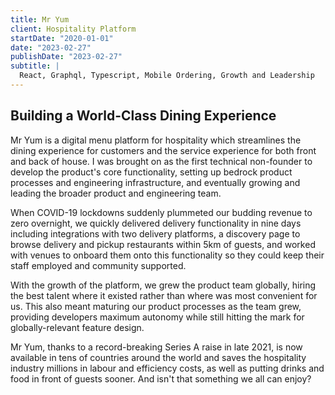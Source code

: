 ```yaml
---
title: Mr Yum
client: Hospitality Platform
startDate: "2020-01-01"
date: "2023-02-27"
publishDate: "2023-02-27"
subtitle: |
  React, Graphql, Typescript, Mobile Ordering, Growth and Leadership
---
```


## Building a World-Class Dining Experience

Mr Yum is a digital menu platform for hospitality which streamlines the dining experience for customers and the service experience for both front and back of house. I was brought on as the first technical non-founder to develop the product's core functionality, setting up bedrock product processes and engineering infrastructure, and eventually growing and leading the broader product and engineering team.

When COVID-19 lockdowns suddenly plummeted our budding revenue to zero overnight, we quickly delivered delivery functionality in nine days including integrations with two delivery platforms, a discovery page to browse delivery and pickup restaurants within 5km of guests, and worked with venues to onboard them onto this functionality so they could keep their staff employed and community supported.

With the growth of the platform, we grew the product team globally, hiring the best talent where it existed rather than where was most convenient for us. This also meant maturing our product processes as the team grew, providing developers maximum autonomy while still hitting the mark for globally-relevant feature design.

Mr Yum, thanks to a record-breaking Series A raise in late 2021, is now available in tens of countries around the world and saves the hospitality industry millions in labour and efficiency costs, as well as putting drinks and food in front of guests sooner. And isn't that something we all can enjoy?
